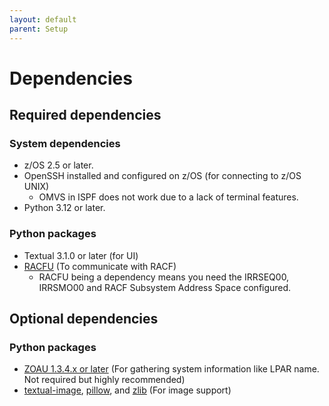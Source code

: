 ```yaml
---
layout: default
parent: Setup
---
```


# Dependencies

## Required dependencies

### System dependencies

- z/OS 2.5 or later.
- OpenSSH installed and configured on z/OS (for connecting to z/OS UNIX)
  - OMVS in ISPF does not work due to a lack of terminal features.
- Python 3.12 or later.

### Python packages

- Textual 3.1.0 or later (for UI)
- [RACFU](https://github.com/ambitus/racfu) (To communicate with RACF)
  - RACFU being a dependency means you need the IRRSEQ00, IRRSMO00 and RACF Subsystem Address Space configured.

## Optional dependencies

### Python packages

- [ZOAU 1.3.4.x or later](https://www.ibm.com/docs/en/zoau/1.3.x) (For gathering system information like LPAR name. Not required but highly recommended)
- [textual-image](https://github.com/lnqs/textual-image), [pillow](https://github.com/python-pillow/Pillow), and [zlib](https://github.com/zopencommunity/zlibport) (For image support)
